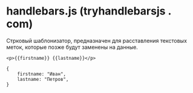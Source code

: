 # handlebars.js (tryhandlebarsjs . com)
Стрковый шаблонизатор, предназначен для расставления текстовых меток, которые позже будут заменены на данные.

    <p>{{firstname}} {{lastname}}</p>

    {
        firstname: "Иван",
        lastname: "Петров",
    }